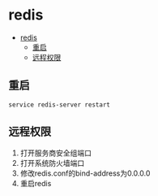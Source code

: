 # redis
<!-- TOC -->
* [redis](#redis)
  * [重启](#重启)
  * [远程权限](#远程权限)
<!-- TOC -->


## 重启

```shell
service redis-server restart
```

## 远程权限

1. 打开服务商安全组端口
2. 打开系统防火墙端口
3. 修改redis.conf的bind-address为0.0.0.0
4. 重启redis
